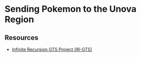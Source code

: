 # Sending Pokemon to the Unova Region

## Resources
- [Infinite Recursion GTS Project (IR-GTS)](https://code.google.com/archive/p/ir-gts/)
